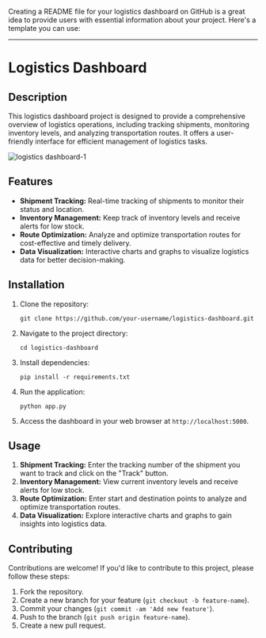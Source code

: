 Creating a README file for your logistics dashboard on GitHub is a great idea to provide users with essential information about your project. Here's a template you can use:

---

# Logistics Dashboard

## Description
This logistics dashboard project is designed to provide a comprehensive overview of logistics operations, including tracking shipments, monitoring inventory levels, and analyzing transportation routes. It offers a user-friendly interface for efficient management of logistics tasks.

![logistics dashboard-1](https://github.com/Rajesh9360/Supply-Chain-logistics/assets/162157146/31ccf25d-c22a-49ab-b562-75f0eac91a7e)

## Features
- **Shipment Tracking:** Real-time tracking of shipments to monitor their status and location.
- **Inventory Management:** Keep track of inventory levels and receive alerts for low stock.
- **Route Optimization:** Analyze and optimize transportation routes for cost-effective and timely delivery.
- **Data Visualization:** Interactive charts and graphs to visualize logistics data for better decision-making.


## Installation
1. Clone the repository:
    ```
    git clone https://github.com/your-username/logistics-dashboard.git
    ```
2. Navigate to the project directory:
    ```
    cd logistics-dashboard
    ```
3. Install dependencies:
    ```
    pip install -r requirements.txt
    ```
4. Run the application:
    ```
    python app.py
    ```
5. Access the dashboard in your web browser at `http://localhost:5000`.

## Usage
1. **Shipment Tracking:** Enter the tracking number of the shipment you want to track and click on the "Track" button.
2. **Inventory Management:** View current inventory levels and receive alerts for low stock.
3. **Route Optimization:** Enter start and destination points to analyze and optimize transportation routes.
4. **Data Visualization:** Explore interactive charts and graphs to gain insights into logistics data.

## Contributing
Contributions are welcome! If you'd like to contribute to this project, please follow these steps:
1. Fork the repository.
2. Create a new branch for your feature (`git checkout -b feature-name`).
3. Commit your changes (`git commit -am 'Add new feature'`).
4. Push to the branch (`git push origin feature-name`).
5. Create a new pull request.




